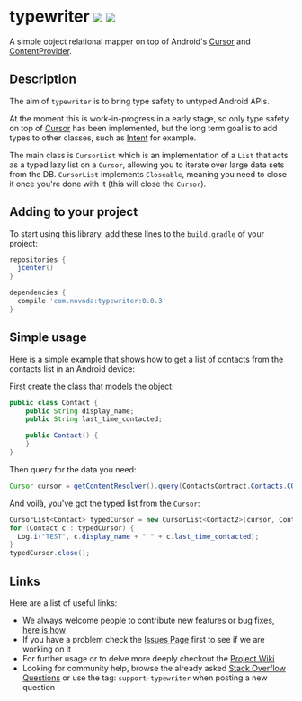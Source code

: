 # typewriter [![](http://ci.novoda.com/buildStatus/icon?job=typewriter)](http://ci.novoda.com/job/typewriter/lastBuild/console) [![](https://raw.githubusercontent.com/novoda/novoda/master/assets/btn_apache_lisence.png)](LICENSE.txt)

A simple object relational mapper on top of Android's [Cursor][1] and [ContentProvider][2].

## Description

The aim of `typewriter` is to bring type safety to untyped Android APIs.

At the moment this is work-in-progress in a early stage, so only type safety on top of [Cursor][1] has been implemented, but the long term goal is to add types to other classes, such as [Intent][3] for example.

The main class is `CursorList` which is an implementation of a `List` that acts as a typed lazy list on a `Cursor`, allowing you to iterate over large data sets from the DB. `CursorList` implements `Closeable`, meaning you need to close it once you're done with it (this will close the `Cursor`).


## Adding to your project

To start using this library, add these lines to the `build.gradle` of your project:

```groovy
repositories {
  jcenter()
}

dependencies {
  compile 'com.novoda:typewriter:0.0.3'
}
```


## Simple usage

Here is a simple example that shows how to get a list of contacts from the contacts list in an Android device:

First create the class that models the object:

```java
public class Contact {
    public String display_name;
    public String last_time_contacted;

    public Contact() {
    }
}
```

Then query for the data you need:

```java
Cursor cursor = getContentResolver().query(ContactsContract.Contacts.CONTENT_URI, null, null, null, null);
```

And voilà, you've got the typed list from the `Cursor`:

```java
CursorList<Contact> typedCursor = new CursorList<Contact2>(cursor, Contact.class);
for (Contact c : typedCursor) {
  Log.i("TEST", c.display_name + " " + c.last_time_contacted);
}
typedCursor.close();
```

## Links

Here are a list of useful links:

 * We always welcome people to contribute new features or bug fixes, [here is how](https://github.com/novoda/novoda/blob/master/CONTRIBUTING.md)
 * If you have a problem check the [Issues Page](https://github.com/novoda/typewriter/issues) first to see if we are working on it
 * For further usage or to delve more deeply checkout the [Project Wiki](https://github.com/novoda/typewriter/wiki)
 * Looking for community help, browse the already asked [Stack Overflow Questions](http://stackoverflow.com/questions/tagged/support-typewriter) or use the tag: `support-typewriter` when posting a new question


 [1]: http://developer.android.com/reference/android/database/Cursor.html
 [2]: http://developer.android.com/reference/android/content/ContentProvider.html
 [3]: http://developer.android.com/reference/android/content/Intent.html
